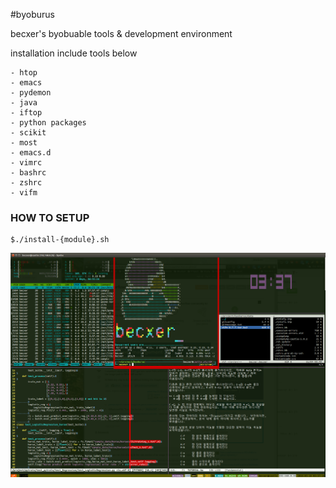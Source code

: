#byoburus

becxer's byobuable tools & development environment

installation include tools below

    - htop
    - emacs
    - pydemon
    - java
    - iftop
    - python packages
    - scikit
    - most
    - emacs.d
    - vimrc
    - bashrc
    - zshrc
    - vifm

### HOW TO SETUP


    $./install-{module}.sh
    
    
![alt byoburus](https://raw.githubusercontent.com/becxer/byoburus/master/byobu_screenshot.png)
